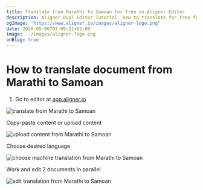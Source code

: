```yaml
---
title: Translate from Marathi to Samoan for free in Aligner Editor
description: Aligner Dual Editor Tutorial. How to translate for free from Marathi to Samoan. Aligner is multilingual document management platform. 
ogImage: "https://www.aligner.io/images/aligner-logo.png"
date: 2020-05-06T07:09:21+03:00
image: ../images/aligner-logo.png
onBlog: true
---
```


# How to translate document from Marathi to Samoan

1. Go to editor at [app.aligner.io](https://app.aligner.io "Aligner App web page")

![translate from Marathi to Samoan](../aligner-blank-editor.png "translate from Marathi to Samoan")

Copy-paste content or upload content

![upload content from Marathi to Samoan](../aligner-uploaded-document.png "upload content from Marathi to Samoan")

Choose desired language

![choose machine translation from Marathi to Samoan](../aligner-language-dropdown.png "choose machine translation from Marathi to Samoan")

Work and edit 2 documents in parallel

![edit translation from Marathi to Samoan](../aligner-double-sitded-editor.png "edit translation from Marathi to Samoan")

